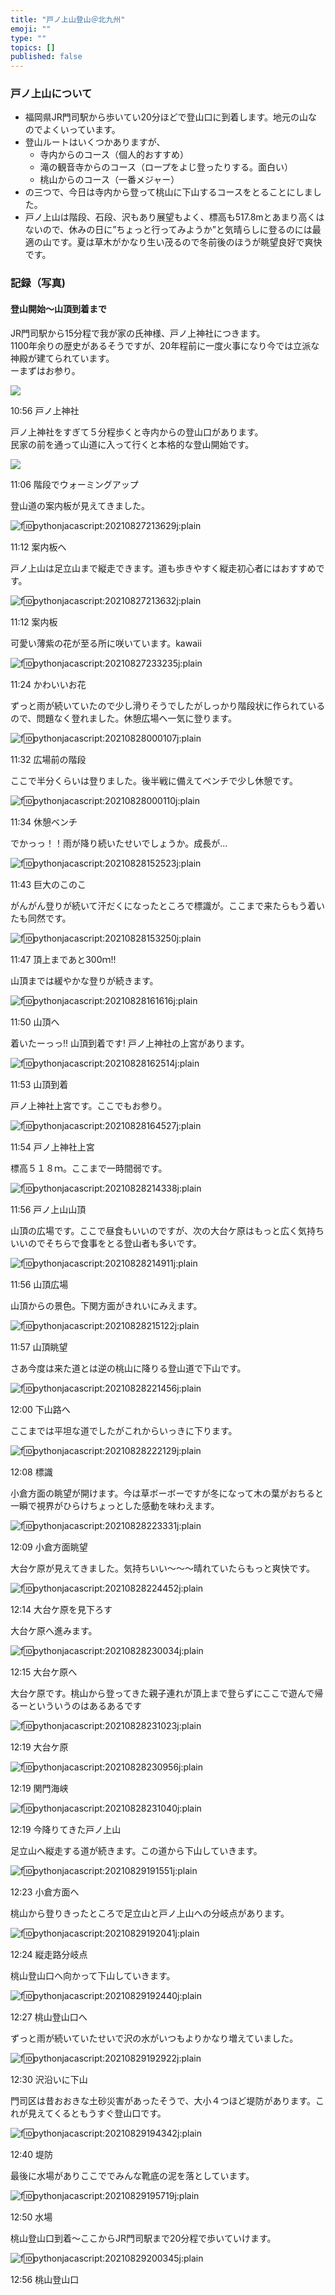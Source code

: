 ```yaml
---
title: "戸ノ上山登山＠北九州"
emoji: ""
type: ""
topics: []
published: false
---
```


### 戸ノ上山について

* 福岡県JR門司駅から歩いてい20分ほどで登山口に到着します。地元の山なのでよくいっています。
* 登山ルートはいくつかありますが、  
   * 寺内からのコース（個人的おすすめ）  
   * 滝の観音寺からのコース（ロープをよじ登ったりする。面白い）  
   * 桃山からのコース（一番メジャー）
* の三つで、今日は寺内から登って桃山に下山するコースをとることにしました。
* 戸ノ上山は階段、石段、沢もあり展望もよく、標高も517.8mとあまり高くはないので、休みの日に”ちょっと行ってみようか”と気晴らしに登るのには最適の山です。夏は草木がかなり生い茂るので冬前後のほうが眺望良好で爽快です。

### 記録（写真)

#### 登山開始～山頂到着まで

JR門司駅から15分程で我が家の氏神様、戸ノ上神社につきます。  
1100年余りの歴史があるそうですが、20年程前に一度火事になり今では立派な神殿が建てられています。  
ーまずはお参り。

![](/images/ppythonjacascript2021082720210827213635.jpg)

10:56 戸ノ上神社

戸ノ上神社をすぎて５分程歩くと寺内からの登山口があります。  
民家の前を通って山道に入って行くと本格的な登山開始です。

![](/images/ppythonjacascript2021082720210827213625.jpg)

11:06 階段でウォーミングアップ

登山道の案内板が見えてきました。

![f:id:pythonjacascript:20210827213629j:plain](/images/ppythonjacascript2021082720210827213629.jpg)

11:12 案内板へ

戸ノ上山は足立山まで縦走できます。道も歩きやすく縦走初心者にはおすすめです。

![f:id:pythonjacascript:20210827213632j:plain](/images/ppythonjacascript2021082720210827213632.jpg)

11:12 案内板

  
可愛い薄紫の花が至る所に咲いています。kawaii

![f:id:pythonjacascript:20210827233235j:plain](/images/ppythonjacascript2021082720210827233235.jpg)

11:24 かわいいお花

  
ずっと雨が続いていたので少し滑りそうでしたがしっかり階段状に作られているので、問題なく登れました。休憩広場へ一気に登ります。

![f:id:pythonjacascript:20210828000107j:plain](/images/ppythonjacascript2021082820210828000107.jpg)

11:32 広場前の階段

ここで半分くらいは登りました。後半戦に備えてベンチで少し休憩です。

![f:id:pythonjacascript:20210828000110j:plain](/images/ppythonjacascript2021082820210828000110.jpg)

11:34 休憩ベンチ

でかっっ！！雨が降り続いたせいでしょうか。成長が...

![f:id:pythonjacascript:20210828152523j:plain](/images/ppythonjacascript2021082820210828152523.jpg)

11:43 巨大のこのこ

  
がんがん登りが続いて汗だくになったところで標識が。ここまで来たらもう着いたも同然です。

![f:id:pythonjacascript:20210828153250j:plain](/images/ppythonjacascript2021082820210828153250.jpg)

11:47 頂上まであと300ｍ!!

山頂までは緩やかな登りが続きます。

![f:id:pythonjacascript:20210828161616j:plain](/images/ppythonjacascript2021082820210828161616.jpg)

11:50 山頂へ

着いたーっっ!! 山頂到着です! 戸ノ上神社の上宮があります。

![f:id:pythonjacascript:20210828162514j:plain](/images/ppythonjacascript2021082820210828162514.jpg)

11:53 山頂到着

戸ノ上神社上宮です。ここでもお参り。

![f:id:pythonjacascript:20210828164527j:plain](/images/ppythonjacascript2021082820210828164527.jpg)

11:54 戸ノ上神社上宮

標高５１８ｍ。ここまで一時間弱です。

![f:id:pythonjacascript:20210828214338j:plain](/images/ppythonjacascript2021082820210828214338.jpg)

11:56 戸ノ上山山頂

山頂の広場です。ここで昼食もいいのですが、次の大台ケ原はもっと広く気持ちいいのでそちらで食事をとる登山者も多いです。

![f:id:pythonjacascript:20210828214911j:plain](/images/ppythonjacascript2021082820210828214911.jpg)

11:56 山頂広場

山頂からの景色。下関方面がきれいにみえます。

![f:id:pythonjacascript:20210828215122j:plain](/images/ppythonjacascript2021082820210828215122.jpg)

11:57 山頂眺望

さあ今度は来た道とは逆の桃山に降りる登山道で下山です。  
  
![f:id:pythonjacascript:20210828221456j:plain](/images/ppythonjacascript2021082820210828221456.jpg)

12:00 下山路へ

  
ここまでは平坦な道でしたがこれからいっきに下ります。

![f:id:pythonjacascript:20210828222129j:plain](/images/ppythonjacascript2021082820210828222129.jpg)

12:08 標識

小倉方面の眺望が開けます。今は草ボーボーですが冬になって木の葉がおちると一瞬で視界がひらけちょっとした感動を味わえます。

![f:id:pythonjacascript:20210828223331j:plain](/images/ppythonjacascript2021082820210828223331.jpg)

12:09 小倉方面眺望 

大台ケ原が見えてきました。気持ちいい～〜〜晴れていたらもっと爽快です。

![f:id:pythonjacascript:20210828224452j:plain](/images/ppythonjacascript2021082820210828224452.jpg)

12:14 大台ケ原を見下ろす 

大台ケ原へ進みます。

![f:id:pythonjacascript:20210828230034j:plain](/images/ppythonjacascript2021082820210828230034.jpg)

12:15 大台ケ原へ 

大台ケ原です。桃山から登ってきた親子連れが頂上まで登らずにここで遊んで帰るーといういうのはあるあるです  
  
![f:id:pythonjacascript:20210828231023j:plain](/images/ppythonjacascript2021082820210828231023.jpg)

12:19 大台ケ原 

![f:id:pythonjacascript:20210828230956j:plain](/images/ppythonjacascript2021082820210828230956.jpg)

12:19 関門海峡 

![f:id:pythonjacascript:20210828231040j:plain](/images/ppythonjacascript2021082820210828231040.jpg)

12:19 今降りてきた戸ノ上山

足立山へ縦走する道が続きます。この道から下山していきます。

![f:id:pythonjacascript:20210829191551j:plain](/images/ppythonjacascript2021082920210829191551.jpg)

12:23 小倉方面へ

桃山から登りきったところで足立山と戸ノ上山への分岐点があります。

![f:id:pythonjacascript:20210829192041j:plain](/images/ppythonjacascript2021082920210829192041.jpg)

12:24 縦走路分岐点

桃山登山口へ向かって下山していきます。

![f:id:pythonjacascript:20210829192440j:plain](/images/ppythonjacascript2021082920210829192440.jpg)

12:27 桃山登山口へ

ずっと雨が続いていたせいで沢の水がいつもよりかなり増えていました。

![f:id:pythonjacascript:20210829192922j:plain](/images/ppythonjacascript2021082920210829192922.jpg)

12:30 沢沿いに下山

  
門司区は昔おおきな土砂災害があったそうで、大小４つほど堤防があります。これが見えてくるともうすぐ登山口です。

![f:id:pythonjacascript:20210829194342j:plain](/images/ppythonjacascript2021082920210829194342.jpg)

12:40 堤防

最後に水場がありここででみんな靴底の泥を落としています。

![f:id:pythonjacascript:20210829195719j:plain](/images/ppythonjacascript2021082920210829195719.jpg)

12:50 水場

  
桃山登山口到着～ここからJR門司駅まで20分程で歩いていけます。

![f:id:pythonjacascript:20210829200345j:plain](/images/ppythonjacascript2021082920210829200345.jpg)

12:56 桃山登山口